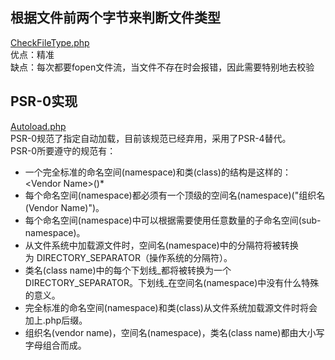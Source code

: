 ## 根据文件前两个字节来判断文件类型
[CheckFileType.php ](https://github.com/suifeng412/php-lib/blob/master/CheckFileType.php)   
优点：精准  
缺点：每次都要fopen文件流，当文件不存在时会报错，因此需要特别地去校验

## PSR-0实现
[Autoload.php ](https://github.com/suifeng412/php-lib/blob/master/psr-0/Autoload.php)   
PSR-0规范了指定自动加载，目前该规范已经弃用，采用了PSR-4替代。    
PSR-0所要遵守的规范有：
* 一个完全标准的命名空间(namespace)和类(class)的结构是这样的：\<Vendor Name>\(<Namespace>\)*<Class Name>
* 每个命名空间(namespace)都必须有一个顶级的空间名(namespace)("组织名(Vendor Name)")。
* 每个命名空间(namespace)中可以根据需要使用任意数量的子命名空间(sub-namespace)。
* 从文件系统中加载源文件时，空间名(namespace)中的分隔符将被转换为 DIRECTORY_SEPARATOR（操作系统的分隔符）。
* 类名(class name)中的每个下划线_都将被转换为一个DIRECTORY_SEPARATOR。下划线_在空间名(namespace)中没有什么特殊的意义。
* 完全标准的命名空间(namespace)和类(class)从文件系统加载源文件时将会加上.php后缀。
* 组织名(vendor name)，空间名(namespace)，类名(class name)都由大小写字母组合而成。



